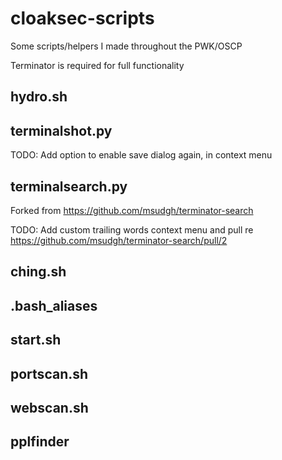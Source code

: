 # cloaksec-scripts
Some scripts/helpers I made throughout the PWK/OSCP

Terminator is required for full functionality

## hydro.sh

## terminalshot.py
TODO: Add option to enable save dialog again, in context menu
## terminalsearch.py
Forked from https://github.com/msudgh/terminator-search

TODO: Add custom trailing words context menu and pull re https://github.com/msudgh/terminator-search/pull/2

## ching.sh

## .bash_aliases

## start.sh

## portscan.sh

## webscan.sh

## pplfinder


